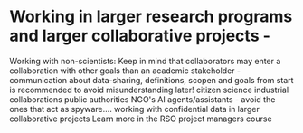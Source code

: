 # Working in larger research programs  and larger collaborative projects - 
Working with non-scientists: Keep in mind that collaborators may enter a collaboration with other goals than an academic stakeholder - communication about data-sharing, definitions, scopen and goals from start is recommended to avoid misunderstanding later! 
citizen science
 industrial collaborations
public authorities
NGO's
 AI agents/assistants - avoid the ones that act as spyware....
working with confidential data in larger collaborative projects
Learn more in the RSO project managers course
